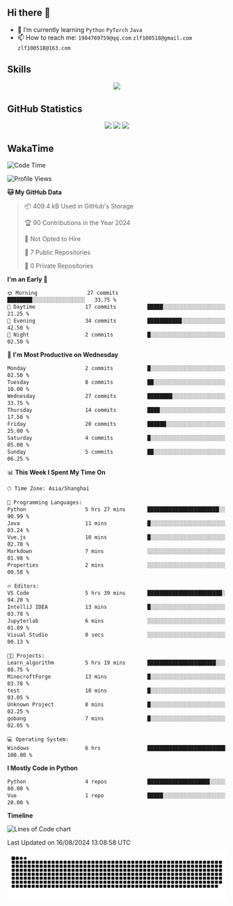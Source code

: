 ## Hi there 👋

- 🌱 I’m currently learning `Python` `PyTorch` `Java`
- 📫 How to reach me: `1984769759@qq.com` `zlf100518@gmail.com` `zlf100518@163.com`

## Skills
<div align="center"> <img src="https://skillicons.dev/icons?i=python,linux,git,github,html,css,js" /> </div>

## GitHub Statistics

<div align="center">
  <img src="https://github-readme-stats.vercel.app/api?username=mrcchenfeng&show_icons=true&theme=tokyonight" />
  <img src="https://github-readme-stats.vercel.app/api/top-langs/?username=mrcchenfeng&show_icons=true&theme=tokyonight" />
  <img src="https://github-readme-activity-graph.vercel.app/graph?username=mrcchenfeng&theme=xcode" />
</div>

## WakaTime

<!--START_SECTION:waka-->
![Code Time](http://img.shields.io/badge/Code%20Time-14%20hrs%2047%20mins-blue)

![Profile Views](http://img.shields.io/badge/Profile%20Views-1-blue)

**🐱 My GitHub Data** 

> 📦 409.4 kB Used in GitHub's Storage 
 > 
> 🏆 90 Contributions in the Year 2024
 > 
> 🚫 Not Opted to Hire
 > 
> 📜 7 Public Repositories 
 > 
> 🔑 0 Private Repositories 
 > 
**I'm an Early 🐤** 

```text
🌞 Morning                27 commits          ████████░░░░░░░░░░░░░░░░░   33.75 % 
🌆 Daytime                17 commits          █████░░░░░░░░░░░░░░░░░░░░   21.25 % 
🌃 Evening                34 commits          ███████████░░░░░░░░░░░░░░   42.50 % 
🌙 Night                  2 commits           █░░░░░░░░░░░░░░░░░░░░░░░░   02.50 % 
```
📅 **I'm Most Productive on Wednesday** 

```text
Monday                   2 commits           █░░░░░░░░░░░░░░░░░░░░░░░░   02.50 % 
Tuesday                  8 commits           ██░░░░░░░░░░░░░░░░░░░░░░░   10.00 % 
Wednesday                27 commits          ████████░░░░░░░░░░░░░░░░░   33.75 % 
Thursday                 14 commits          ████░░░░░░░░░░░░░░░░░░░░░   17.50 % 
Friday                   20 commits          ██████░░░░░░░░░░░░░░░░░░░   25.00 % 
Saturday                 4 commits           █░░░░░░░░░░░░░░░░░░░░░░░░   05.00 % 
Sunday                   5 commits           ██░░░░░░░░░░░░░░░░░░░░░░░   06.25 % 
```


📊 **This Week I Spent My Time On** 

```text
🕑︎ Time Zone: Asia/Shanghai

💬 Programming Languages: 
Python                   5 hrs 27 mins       ███████████████████████░░   90.99 % 
Java                     11 mins             █░░░░░░░░░░░░░░░░░░░░░░░░   03.24 % 
Vue.js                   10 mins             █░░░░░░░░░░░░░░░░░░░░░░░░   02.78 % 
Markdown                 7 mins              ░░░░░░░░░░░░░░░░░░░░░░░░░   01.98 % 
Properties               2 mins              ░░░░░░░░░░░░░░░░░░░░░░░░░   00.58 % 

🔥 Editors: 
VS Code                  5 hrs 39 mins       ████████████████████████░   94.20 % 
IntelliJ IDEA            13 mins             █░░░░░░░░░░░░░░░░░░░░░░░░   03.78 % 
Jupyterlab               6 mins              ░░░░░░░░░░░░░░░░░░░░░░░░░   01.89 % 
Visual Studio            0 secs              ░░░░░░░░░░░░░░░░░░░░░░░░░   00.13 % 

🐱‍💻 Projects: 
Learn_algorithm          5 hrs 19 mins       ██████████████████████░░░   88.75 % 
MinecroftForge           13 mins             █░░░░░░░░░░░░░░░░░░░░░░░░   03.78 % 
test                     10 mins             █░░░░░░░░░░░░░░░░░░░░░░░░   03.05 % 
Unknown Project          8 mins              █░░░░░░░░░░░░░░░░░░░░░░░░   02.25 % 
gobang                   7 mins              █░░░░░░░░░░░░░░░░░░░░░░░░   02.05 % 

💻 Operating System: 
Windows                  6 hrs               █████████████████████████   100.00 % 
```

**I Mostly Code in Python** 

```text
Python                   4 repos             ████████████████████░░░░░   80.00 % 
Vue                      1 repo              █████░░░░░░░░░░░░░░░░░░░░   20.00 % 
```



**Timeline**

![Lines of Code chart](https://raw.githubusercontent.com/mrcchenfeng/mrcchenfeng/main/assets/bar_graph.png)


 Last Updated on 16/08/2024 13:08:58 UTC
<!--END_SECTION:waka-->

<div align="center"><img src="./assets/github-snake-dark.svg" /></div>
